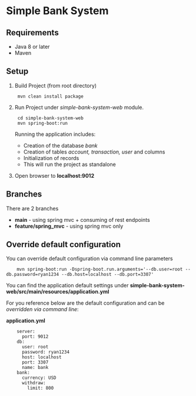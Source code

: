 # Simple Bank System

## Requirements

- Java 8 or later
- Maven

## Setup

1. Build Project (from root directory)

        mvn clean install package

2. Run Project under *simple-bank-system-web* module.

        cd simple-bank-system-web
        mvn spring-boot:run

    Running the application includes:
    - Creation of the database *bank*
    - Creation of tables *account, transaction, user* and columns 
    - Initialization of records
    - This will run the project as standalone

2. Open browser to **localhost:9012**

## Branches

There are 2 branches

- **main** - using spring mvc + consuming of rest endpoints
- **feature/spring_mvc** -  using spring mvc only

## Override default configuration

You can override default configuration via command line parameters

        mvn spring-boot:run -Dspring-boot.run.arguments='--db.user=root --db.password=ryan1234 --db.host=localhost --db.port=3307'

You can find the application default settings under **simple-bank-system-web/src/main/resources/application.yml**

For you reference below are the default configuration and can be *overridden via command line*:

**application.yml**

        server:
          port: 9012
        db:
          user: root
          password: ryan1234
          host: localhost
          port: 3307
          name: bank
        bank:
          currency: USD
          withdraw:
            limit: 800